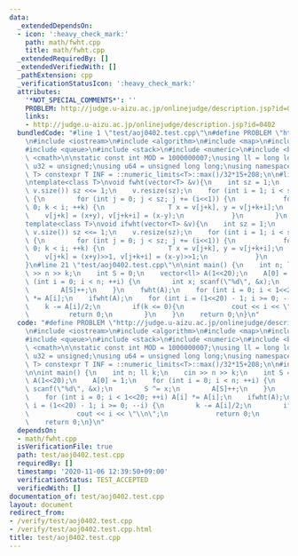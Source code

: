 ```yaml
---
data:
  _extendedDependsOn:
  - icon: ':heavy_check_mark:'
    path: math/fwht.cpp
    title: math/fwht.cpp
  _extendedRequiredBy: []
  _extendedVerifiedWith: []
  _pathExtension: cpp
  _verificationStatusIcon: ':heavy_check_mark:'
  attributes:
    '*NOT_SPECIAL_COMMENTS*': ''
    PROBLEM: http://judge.u-aizu.ac.jp/onlinejudge/description.jsp?id=0402
    links:
    - http://judge.u-aizu.ac.jp/onlinejudge/description.jsp?id=0402
  bundledCode: "#line 1 \"test/aoj0402.test.cpp\"\n#define PROBLEM \"http://judge.u-aizu.ac.jp/onlinejudge/description.jsp?id=0402\"\
    \n#include <iostream>\n#include <algorithm>\n#include <map>\n#include <set>\n\
    #include <queue>\n#include <stack>\n#include <numeric>\n#include <bitset>\n#include\
    \ <cmath>\n\nstatic const int MOD = 1000000007;\nusing ll = long long;\nusing\
    \ u32 = unsigned;\nusing u64 = unsigned long long;\nusing namespace std;\n\ntemplate<class\
    \ T> constexpr T INF = ::numeric_limits<T>::max()/32*15+208;\n\n#line 1 \"math/fwht.cpp\"\
    \ntemplate<class T>\nvoid fwht(vector<T> &v){\n    int sz = 1;\n    while(sz <\
    \ v.size()) sz <<= 1;\n    v.resize(sz);\n    for (int i = 1; i < sz; i <<= 1)\
    \ {\n        for (int j = 0; j < sz; j += (i<<1)) {\n            for (int k =\
    \ 0; k < i; ++k) {\n                T x = v[j+k], y = v[j+k+i];\n            \
    \    v[j+k] = (x+y), v[j+k+i] = (x-y);\n            }\n        }\n    }\n}\n\n\
    template<class T>\nvoid ifwht(vector<T> &v){\n    int sz = 1;\n    while(sz <\
    \ v.size()) sz <<= 1;\n    v.resize(sz);\n    for (int i = 1; i < sz; i <<= 1)\
    \ {\n        for (int j = 0; j < sz; j += (i<<1)) {\n            for (int k =\
    \ 0; k < i; ++k) {\n                T x = v[j+k], y = v[j+k+i];\n            \
    \    v[j+k] = (x+y)>>1, v[j+k+i] = (x-y)>>1;\n            }\n        }\n    }\n\
    }\n#line 21 \"test/aoj0402.test.cpp\"\n\nint main() {\n    int n; ll k;\n    cin\
    \ >> n >> k;\n    int S = 0;\n    vector<ll> A(1<<20);\n    A[0] = 1;\n    for\
    \ (int i = 0; i < n; ++i) {\n        int x; scanf(\"%d\", &x);\n        S ^= x;\n\
    \        A[S]++;\n    }\n    fwht(A);\n    for (int i = 0; i < 1<<20; ++i) A[i]\
    \ *= A[i];\n    ifwht(A);\n    for (int i = (1<<20) - 1; i >= 0; --i) {\n    \
    \    k -= A[i]/2;\n        if(k <= 0){\n            cout << i << \"\\n\";\n  \
    \          return 0;\n        }\n    }\n    return 0;\n}\n"
  code: "#define PROBLEM \"http://judge.u-aizu.ac.jp/onlinejudge/description.jsp?id=0402\"\
    \n#include <iostream>\n#include <algorithm>\n#include <map>\n#include <set>\n\
    #include <queue>\n#include <stack>\n#include <numeric>\n#include <bitset>\n#include\
    \ <cmath>\n\nstatic const int MOD = 1000000007;\nusing ll = long long;\nusing\
    \ u32 = unsigned;\nusing u64 = unsigned long long;\nusing namespace std;\n\ntemplate<class\
    \ T> constexpr T INF = ::numeric_limits<T>::max()/32*15+208;\n\n#include \"../math/fwht.cpp\"\
    \n\nint main() {\n    int n; ll k;\n    cin >> n >> k;\n    int S = 0;\n    vector<ll>\
    \ A(1<<20);\n    A[0] = 1;\n    for (int i = 0; i < n; ++i) {\n        int x;\
    \ scanf(\"%d\", &x);\n        S ^= x;\n        A[S]++;\n    }\n    fwht(A);\n\
    \    for (int i = 0; i < 1<<20; ++i) A[i] *= A[i];\n    ifwht(A);\n    for (int\
    \ i = (1<<20) - 1; i >= 0; --i) {\n        k -= A[i]/2;\n        if(k <= 0){\n\
    \            cout << i << \"\\n\";\n            return 0;\n        }\n    }\n\
    \    return 0;\n}\n"
  dependsOn:
  - math/fwht.cpp
  isVerificationFile: true
  path: test/aoj0402.test.cpp
  requiredBy: []
  timestamp: '2020-11-06 12:39:50+09:00'
  verificationStatus: TEST_ACCEPTED
  verifiedWith: []
documentation_of: test/aoj0402.test.cpp
layout: document
redirect_from:
- /verify/test/aoj0402.test.cpp
- /verify/test/aoj0402.test.cpp.html
title: test/aoj0402.test.cpp
---
```

